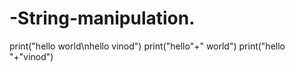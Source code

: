 # -String-manipulation.
print("hello world\nhello vinod")
print("hello"+" world")
print("hello "+"vinod")
